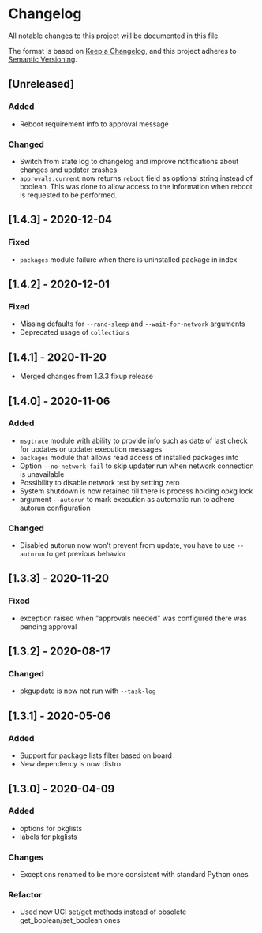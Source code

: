 # Changelog
All notable changes to this project will be documented in this file.

The format is based on [Keep a Changelog](https://keepachangelog.com/en/1.0.0/),
and this project adheres to [Semantic Versioning](https://semver.org/spec/v2.0.0.html).

## [Unreleased]
### Added
- Reboot requirement info to approval message

### Changed
- Switch from state log to changelog and improve notifications about changes and
  updater crashes
- `approvals.current` now returns `reboot` field as optional string instead of
  boolean. This was done to allow access to the information when reboot is
  requested to be performed.


## [1.4.3] - 2020-12-04
### Fixed
- `packages` module failure when there is uninstalled package in index


## [1.4.2] - 2020-12-01
### Fixed
- Missing defaults for `--rand-sleep` and `--wait-for-network` arguments
- Deprecated usage of `collections`


## [1.4.1] - 2020-11-20
- Merged changes from 1.3.3 fixup release


## [1.4.0] - 2020-11-06
### Added
- `msgtrace` module with ability to provide info such as date of last check for
  updates or updater execution messages
- `packages` module that allows read access of installed packages info
- Option `--no-network-fail` to skip updater run when network connection is
  unavailable
- Possibility to disable network test by setting zero
- System shutdown is now retained till there is process holding opkg lock
- argument `--autorun` to mark execution as automatic run to adhere autorun
  configuration

### Changed
- Disabled autorun now won't prevent from update, you have to use `--autorun` to
  get previous behavior


## [1.3.3] - 2020-11-20
### Fixed
- exception raised when "approvals needed" was configured there was pending
  approval

## [1.3.2] - 2020-08-17
### Changed
- pkgupdate is now not run with `--task-log`


## [1.3.1] - 2020-05-06
### Added
- Support for package lists filter based on board
- New dependency is now distro


## [1.3.0] - 2020-04-09
### Added
- options for pkglists
- labels for pkglists

### Changes
- Exceptions renamed to be more consistent with standard Python ones

### Refactor
- Used new UCI set/get methods instead of obsolete get_boolean/set_boolean ones
